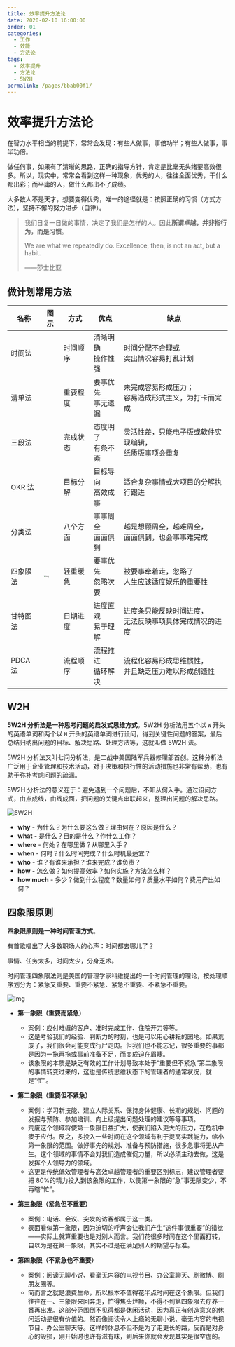 ```yaml
---
title: 效率提升方法论
date: 2020-02-10 16:00:00
order: 01
categories:
  - 工作
  - 效能
  - 方法论
tags:
  - 效率提升
  - 方法论
  - 5W2H
permalink: /pages/bbab00f1/
---
```


# 效率提升方法论

在智力水平相当的前提下，常常会发现：有些人做事，事倍功半；有些人做事，事半功倍。

做任何事，如果有了清晰的思路，正确的指导方针，肯定是比毫无头绪要高效很多。所以，现实中，常常会看到这样一种现象，优秀的人，往往全面优秀，干什么都出彩；而平庸的人，做什么都出不了成绩。

大多数人不是天才，想要变得优秀，唯一的途径就是：按照正确的习惯（方式方法），坚持不懈的努力进步（自律）。

> 我们日复一日做的事情，决定了我们是怎样的人。因此**所谓卓越，并非指行为，而是习惯**。
>
> We are what we repeatedly do. Excellence, then, is not an act, but a habit.
>
> ——莎士比亚

## 做计划常用方法

| 名称     | 图示                                                                                                                 | 方式     | 优点                  | 缺点                                                        |
| -------- | -------------------------------------------------------------------------------------------------------------------- | -------- | --------------------- | ----------------------------------------------------------- |
| 时间法   |                                                                                                                      | 时间顺序 | 清晰明确<br/>操作性强 | 时间分配不合理或<br/>突出情况容易打乱计划                   |
| 清单法   |                                                                                                                      | 重要程度 | 要事优先<br/>事无遗漏 | 未完成容易形成压力；<br/>容易造成形式主义，为打卡而完成     |
| 三段法   |                                                                                                                      | 完成状态 | 态度明了<br/>有条不紊 | 灵活性差，只能电子版或软件实现编辑，<br/>纸质版事项会重复   |
| OKR 法   |                                                                                                                      | 目标分解 | 目标导向<br/>高效成事 | 适合复杂事情或大项目的分解执行跟进                          |
| 分类法   |                                                                                                                      | 八个方面 | 事事周全<br/>面面俱到 | 越是想顾周全，越难周全，<br/>面面俱到，也会事事难完成       |
| 四象限法 | <img src="https://raw.githubusercontent.com/dunwu/images/master/snap/20200210173335.png" alt="img" style="zoom:25%;" /> | 轻重缓急 | 要事优先<br/>忽略次要 | 被要事牵着走，忽略了<br/>人生应该适度娱乐的重要性           |
| 甘特图法 |                                                                                                                      | 日期进度 | 进度直观<br/>易于理解 | 进度条只能反映时间进度，<br/>无法反映事项具体完成情况的进度 |
| PDCA 法  |                                                                                                                      | 流程顺序 | 流程推进<br/>循环解决 | 流程化容易形成思维惯性，<br/>并且缺乏压力难以形成创造性     |

## W2H

**5W2H 分析法是一种思考问题的启发式思维方式**。5W2H 分析法用五个以 `W` 开头的英语单词和两个以 `H` 开头的英语单词进行设问，得到关键性问题的答案，最后总结归纳出问题的目标、解决思路、处理方法等，这就叫做 5W2H 法。

5W2H 分析法又叫七问分析法，是二战中美国陆军兵器修理部首创。这种分析法广泛用于企业管理和技术活动，对于决策和执行性的活动措施也非常有帮助，也有助于弥补考虑问题的疏漏。

5W2H 分析法的意义在于：避免遇到一个问题后，不知从何入手。通过设问方式，由点成线，由线成面，把问题的关键点串联起来，整理出问题的解决思路。

![5W2H](https://raw.githubusercontent.com/dunwu/images/master/snap/20200210161837.png)

- **why** - 为什么？为什么要这么做？理由何在？原因是什么？
- **what** - 是什么？目的是什么？作什么工作？
- **where** - 何处？在哪里做？从哪里入手？
- **when** - 何时？什么时间完成？什么时机最适宜？
- **who** - 谁？有谁来承担？谁来完成？谁负责？
- **how** - 怎么做？如何提高效率？如何实施？方法怎么样？
- **how much** - 多少？做到什么程度？数量如何？质量水平如何？费用产出如何？

## 四象限原则

**四象限原则是一种时间管理方式**。

有首歌唱出了大多数职场人的心声：时间都去哪儿了？

事情、任务太多，时间太少，分身乏术。

时间管理四象限法则是美国的管理学家科维提出的一个时间管理的理论，按处理顺序划分为：紧急又重要、重要不紧急、紧急不重要、不紧急不重要。

![img](https://raw.githubusercontent.com/dunwu/images/master/snap/20200210173335.png)

- **第一象限（重要而紧急**）

  - 案例：应付难缠的客户、准时完成工作、住院开刀等等。
  - 这是考验我们的经验、判断力的时刻，也是可以用心耕耘的园地。如果荒废了，我们很会可能变成行尸走肉。但我们也不能忘记，很多重要的事都是因为一拖再拖或事前准备不足，而变成迫在眉睫。
  - 该象限的本质是缺乏有效的工作计划导致本处于“重要但不紧急”第二象限的事情转变过来的，这也是传统思维状态下的管理者的通常状况，就是“忙”。

- **第二象限（重要但不紧急）**

  - 案例：学习新技能、建立人际关系、保持身体健康、长期的规划、问题的发掘与预防、参加培训、向上级提出问题处理的建议等等事项。
  - 荒废这个领域将使第一象限日益扩大，使我们陷入更大的压力，在危机中疲于应付。反之，多投入一些时间在这个领域有利于提高实践能力，缩小第一象限的范围。做好事先的规划、准备与预防措施，很多急事将无从产生。这个领域的事情不会对我们造成催促力量，所以必须主动去做，这是发挥个人领导力的领域。
  - 这更是传统低效管理者与高效卓越管理者的重要区别标志，建议管理者要把 80%的精力投入到该象限的工作，以使第一象限的“急”事无限变少，不再瞎“忙”。

- **第三象限（紧急但不重要）**

  - 案例：电话、会议、突发的访客都属于这一类。
  - 表面看似第一象限，因为迫切的呼声会让我们产生“这件事很重要”的错觉——实际上就算重要也是对别人而言。我们花很多时间在这个里面打转，自以为是在第一象限，其实不过是在满足别人的期望与标准。

- **第四象限（不紧急也不重要）**
  - 案例：阅读无聊小说、看毫无内容的电视节目、办公室聊天、刷微博、刷朋友圈等。
  - 简而言之就是浪费生命，所以根本不值得花半点时间在这个象限。但我们往往在一、三象限来回奔走，忙得焦头烂额，不得不到第四象限去疗养一番再出发。这部分范围倒不见得都是休闲活动，因为真正有创造意义的休闲活动是很有价值的。然而像阅读令人上瘾的无聊小说、毫无内容的电视节目、办公室聊天等。这样的休息不但不是为了走更长的路，反而是对身心的毁损，刚开始时也许有滋有味，到后来你就会发现其实是很空虚的。